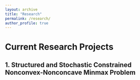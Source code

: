 ```yaml
---
layout: archive
title: "Research"
permalink: /research/
author_profile: true
---
```


Current Research Projects
======

## 1. Structured and Stochastic Constrained Nonconvex-Nonconcave Minmax Problem

